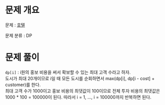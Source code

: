 # 문제 개요

문제 : [호텔](https://www.acmicpc.net/problem/1106)

문제 분류 : DP

# 문제 풀이

`dp[i]` : i원의 홍보 비용을 써서 확보할 수 있는 최대 고객 수라고 하자.  
도시가 최대 20개이므로 i일 때 모든 도시를 순회하면서 max(dp[i], dp[i - cost] + customer)를 한다.  
최대 고객 수가 1000이고 홍보 비용의 최댓값이 100이므로 전체 투자 비용의 최댓값은 1000 \* 100 = 100000이 된다. 따라서 i = 1, ..., i = 100000까지 반복하면 된다.
